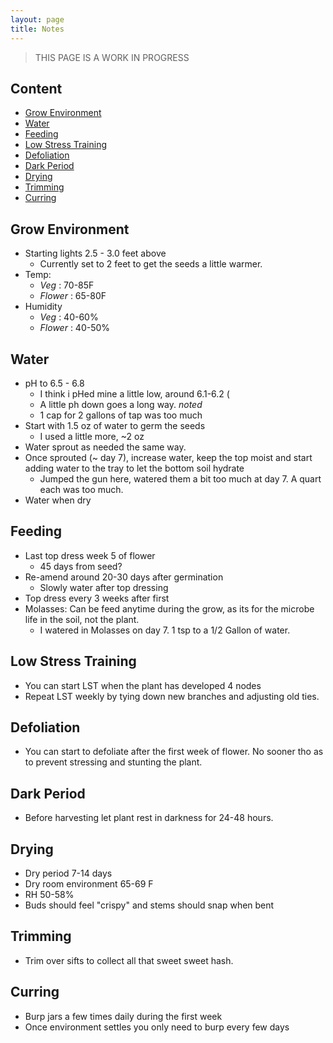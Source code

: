 ```yaml
---
layout: page
title: Notes
---
```


>
> THIS PAGE IS A WORK IN PROGRESS
>

## Content

* [Grow Environment](#grow-environment)
* [Water](#water)
* [Feeding](#feeding)
* [Low Stress Training](#low-stress-training)
* [Defoliation](#defoliation)
* [Dark Period](#dark-period)
* [Drying](#drying)
* [Trimming](#trimming)
* [Curring](#curring)

## Grow Environment

* Starting lights 2.5 - 3.0 feet above
  * Currently set to 2 feet to get the seeds a little warmer.
* Temp:
  *  <i class="green">Veg</i> : 70-85F
  *  <i class="purple">Flower</i> : 65-80F  
* Humidity
  * <i class="green">Veg</i> : 40-60%
  * <i class="purple">Flower</i> : 40-50%

## Water

* pH to 6.5 - 6.8
  * I think i pHed mine a little low, around 6.1-6.2 (
  * A little ph down goes a long way. <i class="green">noted</i>
  * 1 cap for 2 gallons of tap was too much
* Start with 1.5 oz of water to germ the seeds
  * I used a little more, ~2 oz
* Water sprout as needed the same way.
* Once sprouted (~ day 7), increase water, keep the top moist and start adding water to the tray to let the bottom soil hydrate
  * Jumped the gun here, watered them a bit too much at day 7. A quart each was too much.
* Water when dry

## Feeding

* Last top dress week 5 of flower
  * 45 days from seed?
* Re-amend around 20-30 days after germination
  * Slowly water after top dressing
* Top dress every 3 weeks after first
* Molasses: Can be feed anytime during the grow, as its for the microbe life in the soil, not the plant.
  * I watered in Molasses on day 7. 1 tsp to a 1/2 Gallon of water.

## Low Stress Training

* You can start LST when the plant has developed 4 nodes
* Repeat LST weekly by tying down new branches and adjusting old ties.

## Defoliation

* You can start to defoliate after the first week of flower. No sooner tho as to prevent stressing and stunting the plant.

## Dark Period

* Before harvesting let plant rest in darkness for 24-48 hours.

## Drying

* Dry period 7-14 days
* Dry room environment 65-69 F
* RH 50-58%
* Buds should feel "crispy" and stems should snap when bent

## Trimming

* Trim over sifts to collect all that sweet sweet hash.

## Curring

* Burp jars a few times daily during the first week
* Once environment settles you only need to burp every few days
